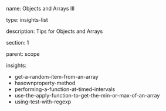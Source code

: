 name: Objects and Arrays III

type: insights-list

description: Tips for Objects and Arrays

section: 1

parent: scope

insights:
  - get-a-random-item-from-an-array
  - hasownproperty-method
  - performing-a-function-at-timed-intervals
  - use-the-apply-function-to-get-the-min-or-max-of-an-array
  - using-test-with-regexp
